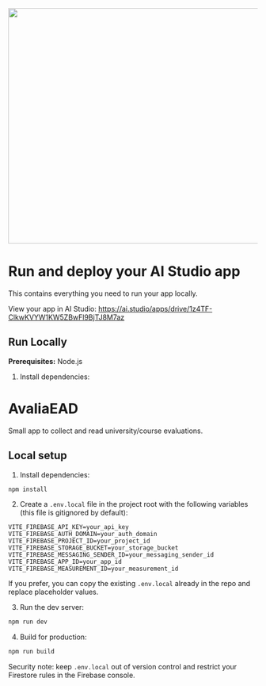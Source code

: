 <div align="center">
<img width="1200" height="475" alt="GHBanner" src="https://github.com/user-attachments/assets/0aa67016-6eaf-458a-adb2-6e31a0763ed6" />
</div>

# Run and deploy your AI Studio app

This contains everything you need to run your app locally.

View your app in AI Studio: https://ai.studio/apps/drive/1z4TF-ClkwKVYW1KW5ZBwFl9BjTJ8M7az

## Run Locally

**Prerequisites:**  Node.js


1. Install dependencies:
# AvaliaEAD

Small app to collect and read university/course evaluations.

## Local setup

1. Install dependencies:

```powershell
npm install
```

2. Create a `.env.local` file in the project root with the following variables (this file is gitignored by default):

```
VITE_FIREBASE_API_KEY=your_api_key
VITE_FIREBASE_AUTH_DOMAIN=your_auth_domain
VITE_FIREBASE_PROJECT_ID=your_project_id
VITE_FIREBASE_STORAGE_BUCKET=your_storage_bucket
VITE_FIREBASE_MESSAGING_SENDER_ID=your_messaging_sender_id
VITE_FIREBASE_APP_ID=your_app_id
VITE_FIREBASE_MEASUREMENT_ID=your_measurement_id
```

If you prefer, you can copy the existing `.env.local` already in the repo and replace placeholder values.

3. Run the dev server:

```powershell
npm run dev
```

4. Build for production:

```powershell
npm run build
```

Security note: keep `.env.local` out of version control and restrict your Firestore rules in the Firebase console.
